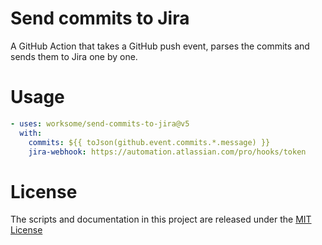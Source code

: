 # Send commits to Jira

A GitHub Action that takes a GitHub push event, parses the commits and sends them to Jira one by one.

# Usage

```yaml
- uses: worksome/send-commits-to-jira@v5
  with:
    commits: ${{ toJson(github.event.commits.*.message) }}
    jira-webhook: https://automation.atlassian.com/pro/hooks/token
```

# License

The scripts and documentation in this project are released under the [MIT License](LICENSE)
